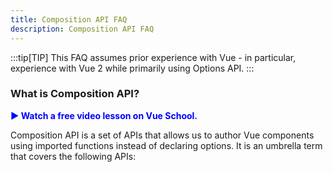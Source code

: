 ```yaml
---
title: Composition API FAQ
description: Composition API FAQ
---
```


:::tip[TIP]
This FAQ assumes prior experience with Vue - in particular, experience with Vue 2 while primarily using Options API.
:::

### What is Composition API?​

<a href="https://vueschool.io/lessons/introduction-to-the-vue-js-3-composition-api?friend=vuejs" target="_blank" style="display: inline-flex; align-items: center; text-decoration: none; font-weight: bolder; color: blue;">
  ▶️ Watch a free video lesson on Vue School.
</a>

Composition API is a set of APIs that allows us to author Vue components using imported functions instead of declaring options. It is an umbrella term that covers the following APIs: